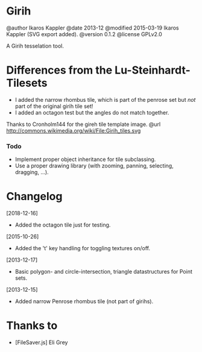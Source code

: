 # Girih

@author   Ikaros Kappler
@date     2013-12
@modified 2015-03-19 Ikaros Kappler (SVG export added).
@version  0.1.2
@license  GPLv2.0


A Girih tesselation tool.


# Differences from the Lu-Steinhardt-Tilesets
* I added the narrow rhombus tile, which is part of the penrose set but 
  _not_ part of the original girih tile set!
* I added an octagon test but the angles do not match together.



Thanks to Cronholm144 for the gireh tile template image.
@url http://commons.wikimedia.org/wiki/File:Girih_tiles.svg


### Todo
* Implement proper object inheritance for tile subclassing.
* Use a proper drawing library (with zooming, panning, selecting, dragging, ...).


Changelog
=========
[2018-12-16]
 * Added the octagon tile just for testing.

[2015-10-26]
 * Added the 't' key handling for toggling textures on/off.

[2013-12-17]
 * Basic polygon- and circle-intersection, triangle datastructures for
   Point sets.

[2013-12-15]
 * Added narrow Penrose rhombus tile (not part of girihs).



Thanks to
=========
* [FileSaver.js] Eli Grey

